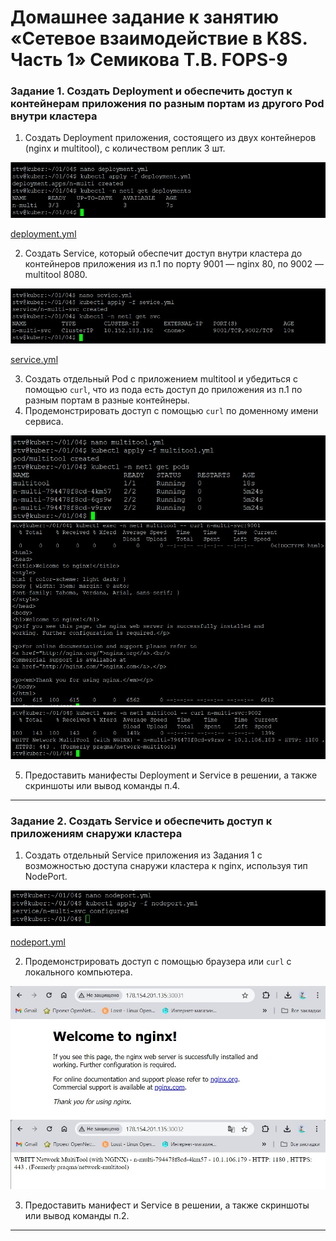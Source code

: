 # Домашнее задание к занятию «Сетевое взаимодействие в K8S. Часть 1» Семикова Т.В. FOPS-9

### Задание 1. Создать Deployment и обеспечить доступ к контейнерам приложения по разным портам из другого Pod внутри кластера

1. Создать Deployment приложения, состоящего из двух контейнеров (nginx и multitool), с количеством реплик 3 шт.

![ad](https://github.com/SemikovaTV/hw_k8s/blob/main/img/19.jpg)

   [deployment.yml](https://github.com/SemikovaTV/hw_k8s/blob/main/04/deployment.yml)

2. Создать Service, который обеспечит доступ внутри кластера до контейнеров приложения из п.1 по порту 9001 — nginx 80, по 9002 — multitool 8080.

![ad](https://github.com/SemikovaTV/hw_k8s/blob/main/img/20.jpg)

   [service.yml](https://github.com/SemikovaTV/hw_k8s/blob/main/04/sevice.yml)

3. Создать отдельный Pod с приложением multitool и убедиться с помощью `curl`, что из пода есть доступ до приложения из п.1 по разным портам в разные контейнеры.
4. Продемонстрировать доступ с помощью `curl` по доменному имени сервиса.

![ad](https://github.com/SemikovaTV/hw_k8s/blob/main/img/21.jpg)
![ad](https://github.com/SemikovaTV/hw_k8s/blob/main/img/22.jpg)
![ad](https://github.com/SemikovaTV/hw_k8s/blob/main/img/23.jpg)

5. Предоставить манифесты Deployment и Service в решении, а также скриншоты или вывод команды п.4.
------

### Задание 2. Создать Service и обеспечить доступ к приложениям снаружи кластера

1. Создать отдельный Service приложения из Задания 1 с возможностью доступа снаружи кластера к nginx, используя тип NodePort.

![ad](https://github.com/SemikovaTV/hw_k8s/blob/main/img/24.jpg)

[nodeport.yml](https://github.com/SemikovaTV/hw_k8s/blob/main/04/nodeport.yml)

2. Продемонстрировать доступ с помощью браузера или `curl` с локального компьютера.

![ad](https://github.com/SemikovaTV/hw_k8s/blob/main/img/25.jpg)
![ad](https://github.com/SemikovaTV/hw_k8s/blob/main/img/26.jpg)

3. Предоставить манифест и Service в решении, а также скриншоты или вывод команды п.2.

------
